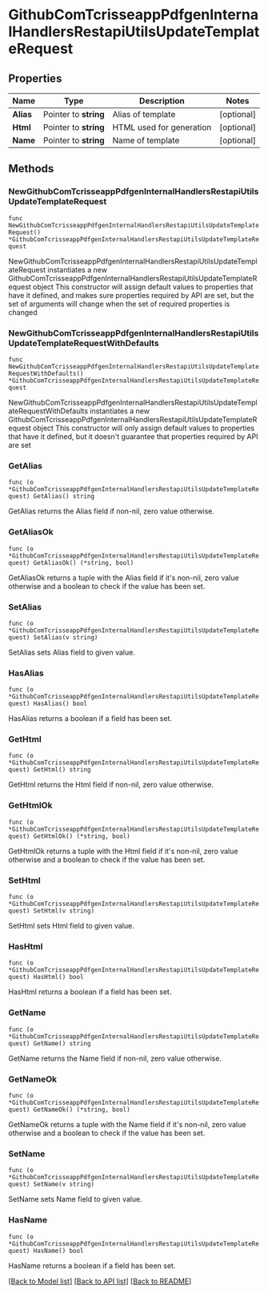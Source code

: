 # GithubComTcrisseappPdfgenInternalHandlersRestapiUtilsUpdateTemplateRequest

## Properties

Name | Type | Description | Notes
------------ | ------------- | ------------- | -------------
**Alias** | Pointer to **string** | Alias of template | [optional] 
**Html** | Pointer to **string** | HTML used for generation | [optional] 
**Name** | Pointer to **string** | Name of template | [optional] 

## Methods

### NewGithubComTcrisseappPdfgenInternalHandlersRestapiUtilsUpdateTemplateRequest

`func NewGithubComTcrisseappPdfgenInternalHandlersRestapiUtilsUpdateTemplateRequest() *GithubComTcrisseappPdfgenInternalHandlersRestapiUtilsUpdateTemplateRequest`

NewGithubComTcrisseappPdfgenInternalHandlersRestapiUtilsUpdateTemplateRequest instantiates a new GithubComTcrisseappPdfgenInternalHandlersRestapiUtilsUpdateTemplateRequest object
This constructor will assign default values to properties that have it defined,
and makes sure properties required by API are set, but the set of arguments
will change when the set of required properties is changed

### NewGithubComTcrisseappPdfgenInternalHandlersRestapiUtilsUpdateTemplateRequestWithDefaults

`func NewGithubComTcrisseappPdfgenInternalHandlersRestapiUtilsUpdateTemplateRequestWithDefaults() *GithubComTcrisseappPdfgenInternalHandlersRestapiUtilsUpdateTemplateRequest`

NewGithubComTcrisseappPdfgenInternalHandlersRestapiUtilsUpdateTemplateRequestWithDefaults instantiates a new GithubComTcrisseappPdfgenInternalHandlersRestapiUtilsUpdateTemplateRequest object
This constructor will only assign default values to properties that have it defined,
but it doesn't guarantee that properties required by API are set

### GetAlias

`func (o *GithubComTcrisseappPdfgenInternalHandlersRestapiUtilsUpdateTemplateRequest) GetAlias() string`

GetAlias returns the Alias field if non-nil, zero value otherwise.

### GetAliasOk

`func (o *GithubComTcrisseappPdfgenInternalHandlersRestapiUtilsUpdateTemplateRequest) GetAliasOk() (*string, bool)`

GetAliasOk returns a tuple with the Alias field if it's non-nil, zero value otherwise
and a boolean to check if the value has been set.

### SetAlias

`func (o *GithubComTcrisseappPdfgenInternalHandlersRestapiUtilsUpdateTemplateRequest) SetAlias(v string)`

SetAlias sets Alias field to given value.

### HasAlias

`func (o *GithubComTcrisseappPdfgenInternalHandlersRestapiUtilsUpdateTemplateRequest) HasAlias() bool`

HasAlias returns a boolean if a field has been set.

### GetHtml

`func (o *GithubComTcrisseappPdfgenInternalHandlersRestapiUtilsUpdateTemplateRequest) GetHtml() string`

GetHtml returns the Html field if non-nil, zero value otherwise.

### GetHtmlOk

`func (o *GithubComTcrisseappPdfgenInternalHandlersRestapiUtilsUpdateTemplateRequest) GetHtmlOk() (*string, bool)`

GetHtmlOk returns a tuple with the Html field if it's non-nil, zero value otherwise
and a boolean to check if the value has been set.

### SetHtml

`func (o *GithubComTcrisseappPdfgenInternalHandlersRestapiUtilsUpdateTemplateRequest) SetHtml(v string)`

SetHtml sets Html field to given value.

### HasHtml

`func (o *GithubComTcrisseappPdfgenInternalHandlersRestapiUtilsUpdateTemplateRequest) HasHtml() bool`

HasHtml returns a boolean if a field has been set.

### GetName

`func (o *GithubComTcrisseappPdfgenInternalHandlersRestapiUtilsUpdateTemplateRequest) GetName() string`

GetName returns the Name field if non-nil, zero value otherwise.

### GetNameOk

`func (o *GithubComTcrisseappPdfgenInternalHandlersRestapiUtilsUpdateTemplateRequest) GetNameOk() (*string, bool)`

GetNameOk returns a tuple with the Name field if it's non-nil, zero value otherwise
and a boolean to check if the value has been set.

### SetName

`func (o *GithubComTcrisseappPdfgenInternalHandlersRestapiUtilsUpdateTemplateRequest) SetName(v string)`

SetName sets Name field to given value.

### HasName

`func (o *GithubComTcrisseappPdfgenInternalHandlersRestapiUtilsUpdateTemplateRequest) HasName() bool`

HasName returns a boolean if a field has been set.


[[Back to Model list]](../README.md#documentation-for-models) [[Back to API list]](../README.md#documentation-for-api-endpoints) [[Back to README]](../README.md)


